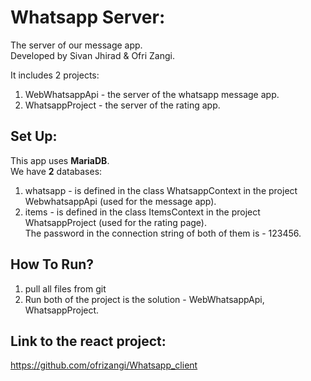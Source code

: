 # Whatsapp Server:

The server of our message app.<br/>
Developed by Sivan Jhirad & Ofri Zangi. <br/>


It includes 2 projects:
1. WebWhatsappApi - the server of the whatsapp message app.
2. WhatsappProject - the server of the rating app.

## Set Up:
This app uses **MariaDB**. <br/>
We have **2** databases:
1. whatsapp - is defined in the class WhatsappContext in the project WebwhatsappApi (used for the message app).
2. items -  is defined in the class ItemsContext in the project WhatsappProject (used for the rating page). <br/>
The password in the connection string of both of them is - 123456.

## How To Run?
1. pull all files from git
2. Run both of the project is the solution - WebWhatsappApi, WhatsappProject.


## Link to the react project:
https://github.com/ofrizangi/Whatsapp_client

